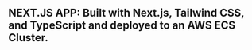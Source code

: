 ## NEXT.JS APP: Built with Next.js, Tailwind CSS, and TypeScript and deployed to an AWS ECS Cluster.

